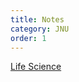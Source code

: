 ```yaml
---
title: Notes
category: JNU
order: 1
---
```



[Life Science](<embed src="life_sciences.pdf" type="application/pdf"/>)
